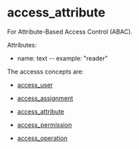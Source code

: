 # access_attribute

For Attribute-Based Access Control (ABAC).

Attributes:

* name: text -- example: "reader"

The accesss concepts are:

* [access_user](access_user.md)

* [access_assignment](access_assignment.md)

* [access_attribute](access_attribute.md)

* [access_permission](access_permission.md)

* [access_operation](access_operation.md)
